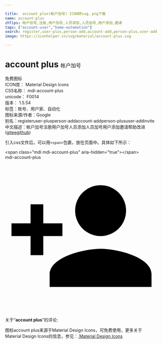 ```yaml
---

title:  account plus(帐户加号) ICON转svg、png下载
name: account-plus
zhTips: 帐户加号,注册,用户加号,人员添加,人员加号,用户添加,邀请
tags: ["account-user","home-automation"]
search: register,user-plus,person-add,account-add,person-plus,user-add,invite
image: https://iconhelper.cn/svg/material/account-plus.svg

---
```


# account plus  <small style="font-size: 60%;font-weight: 100">帐户加号</small>


<div class="detail-page">
<p>
<span><span class="badge-success badge">免费图标</span> </span>
<br/>
<span>
ICON库：
<span class="badge-secondary badge">Material Design Icons</span> 
</span>
<br/>
<span>
CSS名称：
<span class="badge-secondary badge">mdi-account-plus</span> 
</span>
<br/>
<span>
unicode：
<span class="badge-secondary badge">F0014</span> 
<copy-btn content='F0014' btn-title=""></copy-btn>
<copy-btn :content='String.fromCodePoint(parseInt("F0014", 16))' btn-title="复制U"></copy-btn>
</span>
<br/>
<span>
版本：
<span class="badge-secondary badge">1.5.54</span> 
</span><br/><span>标签：<span class="badge-light badge"><router-link to="/tags/account-user.html">账号、用户</router-link></span><span class="badge-light badge"><router-link to="/tags/home-automation.html">家、自动化</router-link></span></span>
<br/>
<span>图标来源/作者：<span class="badge-light badge">Google</span></span> 
<br/>
<span>别名：<span class="badge-light badge">register</span><span class="badge-light badge">user-plus</span><span class="badge-light badge">person-add</span><span class="badge-light badge">account-add</span><span class="badge-light badge">person-plus</span><span class="badge-light badge">user-add</span><span class="badge-light badge">invite</span></span><br/><span class="zh-detail">中文描述：<span class="badge-primary badge">帐户加号</span><span class="badge-primary badge">注册</span><span class="badge-primary badge">用户加号</span><span class="badge-primary badge">人员添加</span><span class="badge-primary badge">人员加号</span><span class="badge-primary badge">用户添加</span><span class="badge-primary badge">邀请</span><span class="help-link"><span>帮助改进</span>(<a href="https://gitee.com/liuwave/icon-helper/edit/master/json/material/account-plus.json" target="_blank" rel="noopener noreferrer">gitee</a><a href="https://github.com/liuwave/icon-helper/edit/master/json/material/account-plus.json" target="_blank" rel="noopener noreferrer">github</a></span>)</span><br/>
</p>
</div>
<div class="alert alert-dark">
  <i class="mdi mdi-account-plus mdi-48px"></i>
  <i class="mdi mdi-account-plus mdi-36px"></i>
  <i class="mdi mdi-account-plus mdi-24px"></i>
  <i class="mdi mdi-account-plus mdi-18px"></i>
</div>
<div>
  <p>引入css文件后，可以用<code>&lt;span&gt;</code>包裹，放在页面中。具体如下所示：    
  </p>
  <div class="alert alert-primary" style="font-size: 14px">
    &lt;span class="mdi mdi-account-plus" aria-hidden="true"&gt;&lt;/span&gt;
    <copy-btn content='<span class="mdi mdi-account-plus" aria-hidden="true"></span>'></copy-btn>
  </div>
  <div class="alert alert-secondary">
    <i class="mdi mdi-account-plus"
    style="font-size: 24px"
    aria-hidden="true"></i> mdi-account-plus
    <copy-btn content="mdi-account-plus" btn-title="复制图标名称"></copy-btn>
  </div>
</div>
<div id="svg" class="svg-wrap">
<svg xmlns="http://www.w3.org/2000/svg" viewBox="0 0 24 24"><path d="M15,14C12.33,14 7,15.33 7,18V20H23V18C23,15.33 17.67,14 15,14M6,10V7H4V10H1V12H4V15H6V12H9V10M15,12A4,4 0 0,0 19,8A4,4 0 0,0 15,4A4,4 0 0,0 11,8A4,4 0 0,0 15,12Z" /></svg>
</div>
<detail full-name='mdi-account-plus'></detail>
<div class="icon-detail__container">
<p>关于“<b>account plus</b>”的评论:</p>
</div>
<Vssue title="关于“account plus”的评论" />    
<div><p>图标account plus来源于Material Design Icons，可免费使用，更多关于 Material Design Icons的信息，参见：<a target="_blank" href="https://iconhelper.cn/material.html"> Material Design Icons</a>
</p></div>
